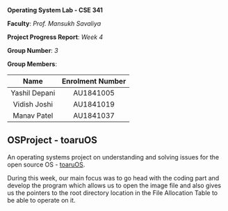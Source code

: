 **Operating System Lab - CSE 341**

**Faculty**: *Prof. Mansukh Savaliya*

**Project Progress Report**: *Week 4*

**Group Number**: *3*

**Group Members**:

|     Name      | Enrolment Number |
| :-----------: | :--------------: |
| Yashil Depani |    AU1841005     |
| Vidish Joshi  |    AU1841019     |
|  Manav Patel  |    AU1841037     |



## OSProject - toaruOS

An operating systems project on understanding and solving issues for the open source OS - [toaruOS](https://github.com/klange/toaruos).



During this week, our main focus was to go head with the coding part and develop the program which allows us to open the image file and also gives us the pointers to the root directory location in the File Allocation Table to be able to operate on it.
